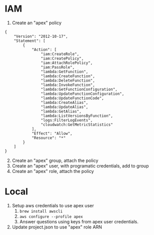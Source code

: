 # IAM
1. Create an "apex" policy

```
{
    "Version": "2012-10-17",
    "Statement": [
        {
            "Action": [
                "iam:CreateRole",
                "iam:CreatePolicy",
                "iam:AttachRolePolicy",
                "iam:PassRole",
                "lambda:GetFunction",
                "lambda:CreateFunction",
                "lambda:DeleteFunction",
                "lambda:InvokeFunction",
                "lambda:GetFunctionConfiguration",
                "lambda:UpdateFunctionConfiguration",
                "lambda:UpdateFunctionCode",
                "lambda:CreateAlias",
                "lambda:UpdateAlias",
                "lambda:GetAlias",
                "lambda:ListVersionsByFunction",
                "logs:FilterLogEvents",
                "cloudwatch:GetMetricStatistics"
            ],
            "Effect": "Allow",
            "Resource": "*"
        }
    ]
}
```

2. Create an "apex" group, attach the policy
3. Create an "apex" user, with programatic credentials, add to group
4. Create an "apex" role, attach the policy

# Local
1. Setup aws credentials to use apex user
   1. `brew install awscli`
   2. `aws configure --profile apex`
   3. Answer questions using keys from apex user credentials.
2.  Update project.json to use "apex" role ARN
